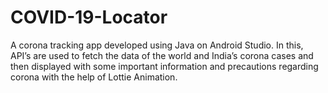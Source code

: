 # COVID-19-Locator
A corona tracking app developed using Java on Android Studio. In this, API’s are used to fetch the data of the world and India’s corona cases and then displayed with some important information and precautions regarding corona with the help of Lottie Animation.

